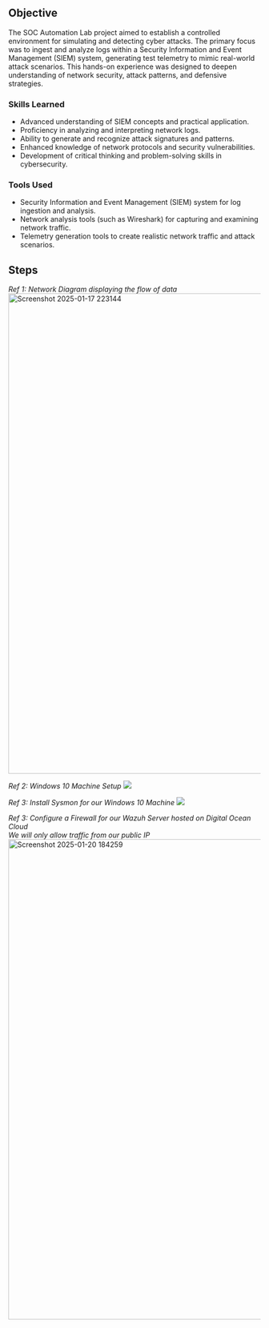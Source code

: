 
## Objective


The SOC Automation Lab project aimed to establish a controlled environment for simulating and detecting cyber attacks. The primary focus was to ingest and analyze logs within a Security Information and Event Management (SIEM) system, generating test telemetry to mimic real-world attack scenarios. This hands-on experience was designed to deepen understanding of network security, attack patterns, and defensive strategies.

### Skills Learned


- Advanced understanding of SIEM concepts and practical application.
- Proficiency in analyzing and interpreting network logs.
- Ability to generate and recognize attack signatures and patterns.
- Enhanced knowledge of network protocols and security vulnerabilities.
- Development of critical thinking and problem-solving skills in cybersecurity.

### Tools Used


- Security Information and Event Management (SIEM) system for log ingestion and analysis.
- Network analysis tools (such as Wireshark) for capturing and examining network traffic.
- Telemetry generation tools to create realistic network traffic and attack scenarios.

## Steps

*Ref 1: Network Diagram displaying the flow of data*   <img width="960" alt="Screenshot 2025-01-17 223144" src="https://github.com/user-attachments/assets/e7a3732d-c27e-4887-b560-8664b08db5aa" />

*Ref 2: Windows 10 Machine Setup*  <img src="https://github.com/user-attachments/assets/17d67402-9f80-4a60-8250-575d312d2ff8" />

*Ref 3: Install Sysmon for our Windows 10 Machine* <img src="https://github.com/user-attachments/assets/57acda57-b84f-4272-a3a8-bad15a297c46" /> 

*Ref 3: Configure a Firewall for our Wazuh Server hosted on Digital Ocean Cloud                                              
We will only allow traffic from our public IP* <img width="960" alt="Screenshot 2025-01-20 184259" src="https://github.com/user-attachments/assets/81af3025-7c2b-4cfc-b63a-35062c3780d6" />





